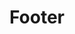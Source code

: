 ---
layout: pattern
categories: [patterns, footer]
title: Footer
type: [sub-nav-item]
variations: true
permalink: /patterns/footer/
overview:  A footer houses links that are deemed as important to have global access.  
description: |
    A footer houses links that are deemed as important to have global access. They are secondary to the types of links housed typically in the main menu, though there may be some duplication (for instance repetition of the top level menu links).

    Keep in mind that there are certain links that are required by the [21st Century IDEA](https://digital.gov/resources/required-web-content-and-links/?dg). These links are located in the [identifier](/patterns/indentifier) which sits right below the footer. Do not duplicate these links in the footer.
    
usa-link: "https://designsystem.digital.gov/components/footer/"
specification: |
    OnClick/OnTap of links displays destination in current window  
    OnHover display hover state
#spec:

### Paths to view design and code... 
## designimg: can be used to show an image of the design until a coded version can be created. The htmlpath & csspath should be located in the pattens folder. Read more about creating coded components in /docs/creating-patterns 
# designimg: 
htmlpath: patterns/footer/footer-medium.md
csspath: patterns/footer/index.scss
---